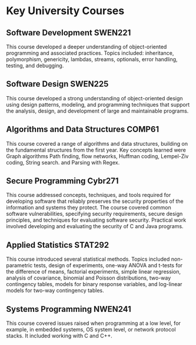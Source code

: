 # Key University Courses
## Software Development SWEN221

This course developed a deeper understanding of object-oriented programming and associated practices. Topics included: inheritance, polymorphism, genericity, lambdas, streams, optionals, error handling, testing, and debugging.


## Software Design SWEN225

This course developed a strong understanding of object-oriented design using design patterns, modeling, and programming techniques that support the analysis, design, and development of large and maintainable programs.


## Algorithms and Data Structures COMP61
This course covered a range of algorithms and data structures, building on the fundamental structures from the first year.
Key concepts learned were Graph algorithms Path finding, flow networks, Huffman coding, Lempel-Ziv coding, String search. and Parsing with Regex.


## Secure Programming Cybr271

This course addressed concepts, techniques, and tools required for developing software that reliably preserves the security properties of the information and systems they protect. The course covered common software vulnerabilities, specifying security requirements, secure design principles, and techniques for evaluating software security. Practical work involved developing and evaluating the security of C and Java programs.


## Applied Statistics STAT292

This course introduced several statistical methods. Topics included non-parametric tests, design of experiments, one-way ANOVA and t-tests for the difference of means, factorial experiments, simple linear regression, analysis of covariance, binomial and Poisson distributions, two-way contingency tables, models for binary response variables, and log-linear models for two-way contingency tables.


## Systems Programming NWEN241

This course covered issues raised when programming at a low level, for example, in embedded systems, OS system level, or network protocol stacks. It included working with C and C++.
